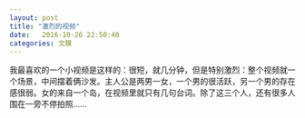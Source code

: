 ```yaml
---
layout: post
title: "激烈的视频"
date:   2016-10-26 22:50:40
categories: 文膜
---
```


我最喜欢的一个小视频是这样的：很短，就几分钟，但是特别激烈：整个视频就一个场景，中间摆着俩沙发。主人公是两男一女，一个男的很活跃，另一个男的存在感很弱。女的来自一个岛，在视频里就只有几句台词。除了这三个人，还有很多人围在一旁不停拍照……<br/>
